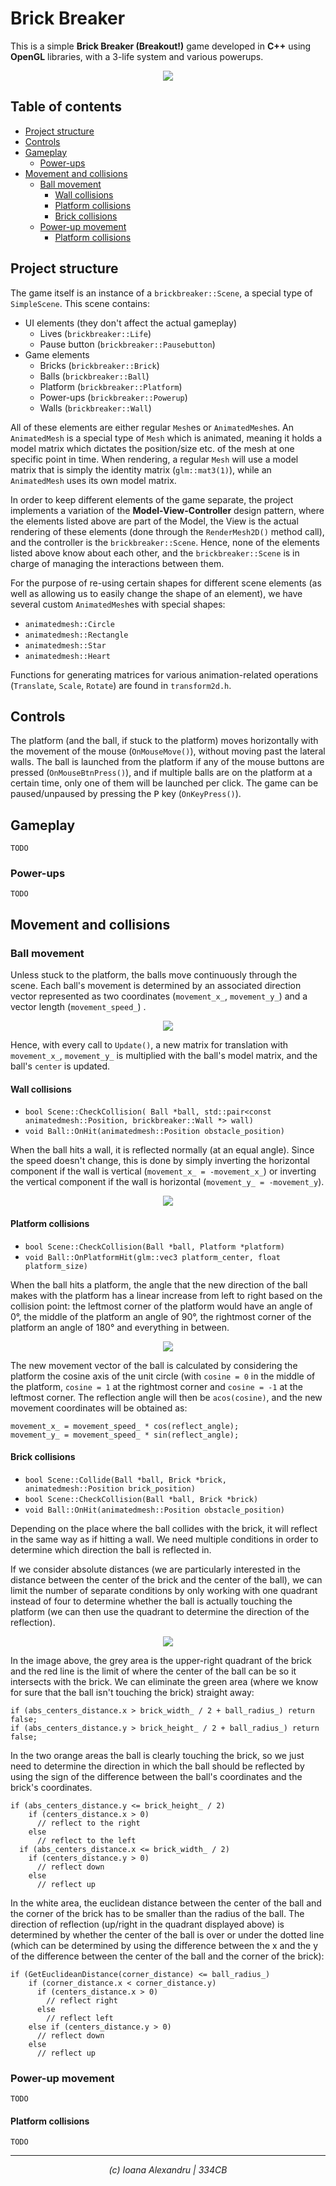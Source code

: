 # Brick Breaker
This is a simple **Brick Breaker (Breakout!)** game developed in **C++** using **OpenGL** libraries, with a 3-life system and various powerups.

<div style="text-align:center"><img src ="https://image.ibb.co/i9G37f/brickbreaker2.png" /></div>

## Table of contents
* [Project structure](#project-structure)
* [Controls](#controls)
* [Gameplay](#gameplay)
	* [Power-ups](#power-ups)
* [Movement and collisions](#movement-and-collisions)
	* [Ball movement](#ball-movement)
		* [Wall collisions](#wall-collisions)
		* [Platform collisions](#platform-collisions)
		* [Brick collisions](#brick-collisions)
	* [Power-up movement](#power-up-movement)
		* [Platform collisions](#platform-collisions)

## Project structure
The game itself is an instance of a `brickbreaker::Scene`, a special type of `SimpleScene`. This scene contains:
* UI elements (they don't affect the actual gameplay)
    * Lives (`brickbreaker::Life`)
    * Pause button (`brickbreaker::Pausebutton`)
* Game elements
    * Bricks (`brickbreaker::Brick`)
    * Balls (`brickbreaker::Ball`)
    * Platform (`brickbreaker::Platform`)
    * Power-ups (`brickbreaker::Powerup`)
    * Walls (`brickbreaker::Wall`)

All of these elements are either regular `Mesh`es or `AnimatedMesh`es. An `AnimatedMesh` is a special type of `Mesh` which is animated, meaning it holds a model matrix which dictates the position/size etc. of the mesh at one specific point in time. When rendering, a regular `Mesh` will use a model matrix that is simply the identity matrix (`glm::mat3(1)`), while an `AnimatedMesh` uses its own model matrix.

In order to keep different elements of the game separate, the project implements a variation of the **Model-View-Controller** design pattern, where the elements listed above are part of the Model, the View is the actual rendering of these elements (done through the `RenderMesh2D()` method call), and the controller is the `brickbreaker::Scene`. Hence, none of the elements listed above know about each other, and the `brickbreaker::Scene` is in charge of managing the interactions between them.

For the purpose of re-using certain shapes for different scene elements (as well as allowing us to easily change the shape of an element), we have several custom `AnimatedMesh`es with special shapes:
* `animatedmesh::Circle`
* `animatedmesh::Rectangle`
* `animatedmesh::Star`
* `animatedmesh::Heart`

Functions for generating matrices for various animation-related operations (`Translate`, `Scale`, `Rotate`) are found in `transform2d.h`.

## Controls
The platform (and the ball, if stuck to the platform) moves horizontally with the movement of the mouse (`OnMouseMove()`), without moving past the lateral walls. The ball is launched from the platform if any of the mouse buttons are pressed (`OnMouseBtnPress()`), and if multiple balls are on the platform at a certain time, only one of them will be launched per click. The game can be paused/unpaused by pressing the <kbd>P</kbd> key (`OnKeyPress()`).

## Gameplay
`TODO`
### Power-ups
`TODO`

## Movement and collisions
### Ball movement
Unless stuck to the platform, the balls move continuously through the scene. Each ball's movement is determined by an associated direction vector represented as two coordinates (`movement_x_`, `movement_y_`) and a vector length (`movement_speed_`)
.
<div style="text-align:center"><img src ="https://image.ibb.co/gbCzF0/ball-movement.jpg" /></div>

Hence, with every call to `Update()`, a new matrix for translation with `movement_x_`, `movement_y_` is multiplied with the ball's model matrix, and the ball's `center` is updated.

#### Wall collisions
* `bool Scene::CheckCollision(
      Ball *ball,
      std::pair<const animatedmesh::Position, brickbreaker::Wall *> wall)`
* `void Ball::OnHit(animatedmesh::Position obstacle_position)`

When the ball hits a wall, it is reflected normally (at an equal angle). Since the speed doesn't change, this is done by simply inverting the horizontal component if the wall is vertical (`movement_x_ = -movement_x_`) or inverting the vertical component if the wall is horizontal (`movement_y_ = -movement_y`).

<div style="text-align:center"><img src ="https://i.stack.imgur.com/QGuay.png" /></div>

#### Platform collisions
* `bool Scene::CheckCollision(Ball *ball, Platform *platform)`
* `void Ball::OnPlatformHit(glm::vec3 platform_center, float platform_size)`

When the ball hits a platform, the angle that the new direction of the ball makes with the platform has a linear increase from left to right based on the collision point: the leftmost corner of the platform would have an angle of 0°, the middle of the platform an angle of 90°, the rightmost corner of the platform an angle of 180° and everything in between.

<div style="text-align:center"><img src ="https://ocw.cs.pub.ro/courses/_media/egc/teme/fig2.png" /></div>

The new movement vector of the ball is calculated by considering the platform the cosine axis of the unit circle (with `cosine = 0` in the middle of the platform, `cosine = 1` at the rightmost corner and `cosine = -1` at the leftmost corner. The reflection angle will then be `acos(cosine)`, and the new movement coordinates will be obtained as:
~~~
movement_x_ = movement_speed_ * cos(reflect_angle);
movement_y_ = movement_speed_ * sin(reflect_angle);
~~~

#### Brick collisions
* `bool Scene::Collide(Ball *ball, Brick *brick,
                    animatedmesh::Position brick_position)`
* `bool Scene::CheckCollision(Ball *ball, Brick *brick)`
* `void Ball::OnHit(animatedmesh::Position obstacle_position)`

Depending on the place where the ball collides with the brick, it will reflect in the same way as if hitting a wall. We need multiple conditions in order to determine which direction the ball is reflected in.

If we consider absolute distances (we are particularly interested in the distance between the center of the brick and the center of the ball), we can limit the number of separate conditions by only working with one quadrant instead of four to determine whether the ball is actually touching the platform (we can then use the quadrant to determine the direction of the reflection).

<div style="text-align:center"><img src ="https://image.ibb.co/iw5o7f/brickbreaker.jpg" /></div>

In the image above, the grey area is the upper-right quadrant of the brick and the red line is the limit of where the center of the ball can be so it intersects with the brick. We can eliminate the green area (where we know for sure that the ball isn't touching the brick) straight away:
~~~
if (abs_centers_distance.x > brick_width_ / 2 + ball_radius_) return false;
if (abs_centers_distance.y > brick_height_ / 2 + ball_radius_) return false;
~~~
In the two orange areas the ball is clearly touching the brick, so we just need to determine the direction in which the ball should be reflected by using the sign of the difference between the ball's coordinates and the brick's coordinates.
~~~
if (abs_centers_distance.y <= brick_height_ / 2)
    if (centers_distance.x > 0)
      // reflect to the right
    else
      // reflect to the left
  if (abs_centers_distance.x <= brick_width_ / 2)
    if (centers_distance.y > 0)
      // reflect down
    else
      // reflect up
~~~
In the white area, the euclidean distance between the center of the ball and the corner of the brick has to be smaller than the radius of the ball. The direction of reflection (up/right in the quadrant displayed above) is determined by whether the center of the ball is over or under the dotted line (which can be determined by using the difference between the x and the y of the difference between the center of the ball and the corner of the brick):
~~~
if (GetEuclideanDistance(corner_distance) <= ball_radius_)
    if (corner_distance.x < corner_distance.y)
      if (centers_distance.x > 0)
        // reflect right
      else
        // reflect left
    else if (centers_distance.y > 0)
      // reflect down
    else
      // reflect up
~~~


### Power-up movement
`TODO`
#### Platform collisions
`TODO`

***
*<p align="center">(c) Ioana Alexandru | 334CB</p>*
